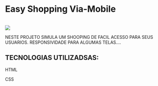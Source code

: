 <h1>Easy Shopping Via-Mobile</h1>
<br>
<img src="https://github.com/devsantos1/projeto02/blob/devclub/readmer-project01.png?raw=true" > 
<p>NESTE PROJETO SIMULA UM SHOOPING DE FACIL ACESSO PARA SEUS USUARIOS. RESPONSIVIDADE PARA ALGUMAS TELAS....</p>
<H2>TECNOLOGIAS UTILIZADSAS:</H2>
<P>HTML</P>
<P>CSS</P>


